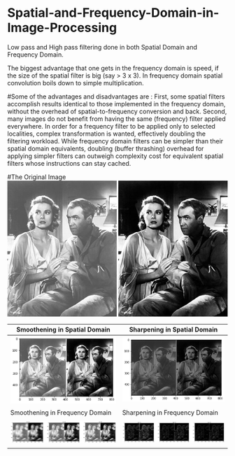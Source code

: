 # Spatial-and-Frequency-Domain-in-Image-Processing

Low pass and High pass filtering done in both Spatial Domain and Frequency Domain. 

The biggest advantage that one gets in the frequency domain is speed, if the size of the spatial filter is big (say > 3 x 3). In frequency domain spatial convolution boils down to simple multiplication.


#Some of the advantages and disadvantages are : 
First, some spatial filters accomplish results identical to those implemented in the frequency domain, without the overhead of spatial-to-frequency conversion and back.
Second, many images do not benefit from having the same (frequency) filter applied everywhere. In order for a frequency filter to be applied only to selected localities, complex transformation is wanted, effectively doubling the filtering workload. 
While frequency domain filters can be simpler than their spatial domain equivalents, doubling (buffer thrashing) overhead for applying simpler filters can outweigh complexity cost for equivalent spatial filters whose instructions can stay cached.


#The Original Image
<img src="final_pic.jpg" width="600">



| Smoothening in Spatial Domain     | Sharpening in Spatial Domain     |
|------------|-------------|
|<img src="smooth.png" width="250"> | <img src="sharp.png" width="250">|
|             |            |
|Smoothening in Frequency Domain    | Sharpening in Frequency Domain    |
|             |            |
|<img src="low pass frequency domain.png" width="500"> | <img src="high frequncy.png" width="500">|
|             |            |
